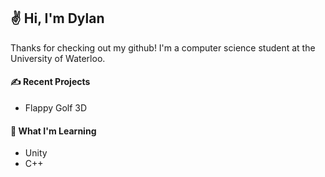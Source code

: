 ## ✌️ Hi, I'm Dylan

Thanks for checking out my github! I'm a computer science student at the University of Waterloo.

#### ✍ Recent Projects

* Flappy Golf 3D

#### 🧠 What I'm Learning

* Unity
* C++
